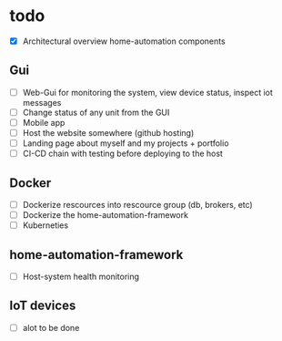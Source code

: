 # todo

- [x] Architectural overview home-automation components

## Gui

- [ ] Web-Gui for monitoring the system, view device status, inspect iot messages
- [ ] Change status of any unit from the GUI
- [ ] Mobile app
- [ ] Host the website somewhere (github hosting)
- [ ] Landing page about myself and my projects + portfolio
- [ ] CI-CD chain with testing before deploying to the host

## Docker

- [ ] Dockerize rescources into rescource group (db, brokers, etc)
- [ ] Dockerize the home-automation-framework
- [ ] Kuberneties

## home-automation-framework

- [ ] Host-system health monitoring

## IoT devices

- [ ] alot to be done
